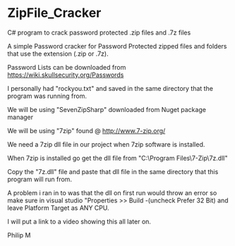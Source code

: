 # ZipFile_Cracker
C# program to crack password protected .zip files and .7z files

A simple Password cracker for Password Protected zipped files and folders that use the extension (.zip or .7z).

Password Lists can be downloaded from  https://wiki.skullsecurity.org/Passwords

I personally had "rockyou.txt" and saved in the same directory that the program was running from.

We will be using "SevenZipSharp" downloaded from Nuget package manager

We will be using "7zip" found @ http://www.7-zip.org/

We need a 7zip dll file in our project when 7zip software is installed.

When 7zip is installed go get the dll file from "C:\Program Files\7-Zip\7z.dll"

Copy the "7z.dll" file and paste that dll file in the same directory that this program will run from.

A problem i ran in to was that the dll on first run would throw an error so make sure in visual studio "Properties >> Build -(uncheck Prefer 32 Bit) and leave Platform Target as ANY CPU.

I will put a link to a video showing this all later on.

Philip M
